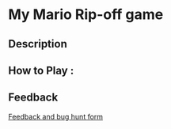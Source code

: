 # My Mario Rip-off game

## Description

## How to Play :
[](my_game.exe)
## Feedback
[Feedback and bug hunt form](https://docs.google.com/forms/d/e/1FAIpQLScPzdcGrJ1htHzAJI1RJ9GGUPgCm1LAj3SCFV3HKd3ihwND4w/viewform?usp=sf_link)
